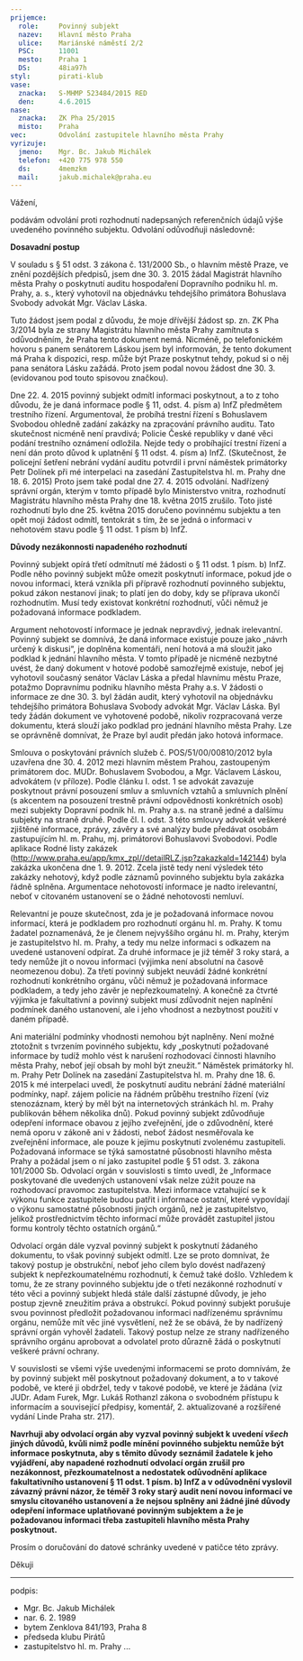 ```yaml
---
prijemce: 
  role:     Povinný subjekt
  nazev:    Hlavní město Praha
  ulice:    Mariánské náměstí 2/2
  PSC:      11001
  mesto:    Praha 1
  DS:       48ia97h
styl:       pirati-klub
vase:
  znacka:   S-MHMP 523484/2015 RED
  den:      4.6.2015
nase:
  znacka:   ZK Pha 25/2015
  misto:    Praha
vec:        Odvolání zastupitele hlavního města Prahy
vyrizuje:   
  jmeno:    Mgr. Bc. Jakub Michálek
  telefon:  +420 775 978 550
  ds:       4memzkm
  mail:     jakub.michalek@praha.eu
---
```


Vážení,

podávám odvolání proti rozhodnutí nadepsaných referenčních údajů výše uvedeného povinného subjektu. Odvolání odůvodňuji následovně:

**Dosavadní postup**

V souladu s § 51 odst. 3 zákona č. 131/2000 Sb., o hlavním městě Praze, ve znění pozdějších předpisů, jsem dne 30. 3. 2015 žádal Magistrát hlavního města Prahy o poskytnutí auditu hospodaření Dopravního podniku hl. m. Prahy, a. s., který vyhotovil na objednávku tehdejšího primátora Bohuslava Svobody advokát Mgr. Václav Láska.

Tuto žádost jsem podal z důvodu, že moje dřívější žádost sp. zn. ZK Pha 3/2014 byla ze strany Magistrátu hlavního města Prahy zamítnuta s odůvodněním, že Praha tento dokument nemá. Nicméně, po telefonickém hovoru s panem senátorem Láskou jsem byl informován, že tento dokument má Praha k dispozici, resp. může být Praze poskytnut tehdy, pokud si o něj pana senátora Lásku zažádá. Proto jsem podal novou žádost dne 30. 3. (evidovanou pod touto spisovou značkou). 

Dne 22. 4. 2015 povinný subjekt odmítl informaci poskytnout, a to z toho důvodu, že je daná informace podle § 11, odst. 4. písm a) InfZ předmětem trestního řízení. Argumentoval, že probíhá trestní řízení s Bohuslavem Svobodou ohledně zadání zakázky na zpracování právního auditu. Tato skutečnost nicméně není pravdivá; Policie České republiky v dané věci podání trestního oznámení odložila. Nejde tedy o probíhající trestní řízení a není dán proto důvod k uplatnění § 11 odst. 4. písm a) InfZ. (Skutečnost, že policejní šetření nebrání vydání auditu potvrdil i první náměstek primátorky Petr Dolínek při mé interpelaci na zasedání Zastupitelstva hl. m. Prahy dne 18. 6. 2015) Proto jsem také podal dne 27. 4. 2015 odvolání. Nadřízený správní orgán, kterým v tomto případě bylo Ministerstvo vnitra, rozhodnutí Magistrátu hlavního města Prahy dne 18. května 2015 zrušilo. Toto jisté rozhodnutí bylo dne 25. května 2015 doručeno povinnému subjektu a ten opět moji žádost odmítl, tentokrát s tím, že se jedná o informaci v nehotovém stavu podle § 11 odst. 1 písm b) InfZ. 

**Důvody nezákonnosti napadeného rozhodnutí**

Povinný subjekt opírá třetí odmítnutí mé žádosti o § 11 odst. 1 písm. b) InfZ. Podle něho povinný subjekt může omezit poskytnutí informace, pokud jde o novou informaci, která vznikla při přípravě rozhodnutí povinného subjektu, pokud zákon nestanoví jinak; to platí jen do doby, kdy se příprava ukončí rozhodnutím. Musí tedy existovat konkrétní rozhodnutí, vůči němuž je požadovaná informace podkladem. 

Argument nehotovostí informace je jednak nepravdivý, jednak irelevantní. Povinný subjekt se domnívá, že daná informace existuje pouze jako „návrh určený k diskusi“, je doplněna komentáři, není hotová a má sloužit jako podklad k jednání hlavního města. V tomto případě je nicméně nezbytné uvést, že daný dokument v hotové podobě samozřejmě existuje, neboť jej vyhotovil současný senátor Václav Láska a předal hlavnímu městu Praze, potažmo Dopravnímu podniku hlavního města Prahy a.s. V žádosti o informace ze dne 30. 3. byl žádán audit, který vyhotovil na objednávku tehdejšího primátora Bohuslava Svobody advokát Mgr. Václav Láska. Byl tedy žádán dokument ve vyhotovené podobě, nikoliv rozpracovaná verze dokumentu, která slouží jako podklad pro jednání hlavního města Prahy. Lze se oprávněně domnívat, že Praze byl audit předán jako hotová informace. 

Smlouva o poskytování právních služeb č. POS/51/00/00810/2012 byla uzavřena dne 30. 4. 2012 mezi hlavním městem Prahou, zastoupeným primátorem doc. MUDr. Bohuslavem Svobodou, a Mgr. Václavem Láskou, advokátem (v příloze). Podle článku I. odst. 1 se advokát zavazuje poskytnout právní posouzení smluv a smluvních vztahů a smluvních plnění (s akcentem na posouzení trestně právní odpovědnosti konkrétních osob) mezi subjekty Dopravní podnik hl. m. Prahy a.s. na straně jedné a dalšímu subjekty na straně druhé. Podle čl. I. odst. 3 této smlouvy advokát veškeré zjištěné informace, zprávy, závěry a své analýzy bude předávat osobám zastupujícím hl. m. Prahu, mj. primátorovi Bohuslavovi Svobodovi. Podle aplikace Rodné listy zakázek (<http://www.praha.eu/app/kmx_zpl//detailRLZ.jsp?zakazkaId=142144>) byla zakázka ukončena dne 1. 9. 2012. Zcela jistě tedy není výsledek této zakázky nehotový, když podle záznamů povinného subjektu byla zakázka řádně splněna. Argumentace nehotovostí informace je nadto irelevantní, neboť v citovaném ustanovení se o žádné nehotovosti nemluví. 

Relevantní je pouze skutečnost, zda je je požadovaná informace novou informací, která je podkladem pro rozhodnutí orgánu hl. m. Prahy. K tomu žadatel poznamenává, že je členem nejvyššího orgánu hl. m. Prahy, kterým je zastupitelstvo hl. m. Prahy, a tedy mu nelze informaci s odkazem na uvedené ustanovení odpírat. Za druhé informace je již téměř 3 roky stará, a tedy nemůže jít o novou informaci (výjimka není absolutní na časově neomezenou dobu). Za třetí povinný subjekt neuvádí žádné konkrétní rozhodnutí konkrétního orgánu, vůči němuž je požadovaná informace podkladem, a tedy jeho závěr je nepřezkoumatelný. A konečně za čtvrté výjimka je fakultativní a povinný subjekt musí zdůvodnit nejen naplnění podmínek daného ustanovení, ale i jeho vhodnost a nezbytnost použití v daném případě.

Ani materiální podmínky vhodnosti nemohou být naplněny. Není možné ztotožnit s tvrzením povinného subjektu, kdy „poskytnutí požadované informace by tudíž mohlo vést
k narušení rozhodovací činnosti hlavního města Prahy, neboť její obsah by mohl být zneužit.“ Náměstek primátorky hl. m. Prahy Petr Dolínek na zasedání Zastupitelstva hl. m. Prahy dne 18. 6. 2015 k mé interpelaci uvedl, že poskytnutí auditu nebrání žádné materiální podmínky, např. zájem policie na řádném průběhu trestního řízení (viz stenozáznam, který by měl být na internetových stránkách hl. m. Prahy publikován během několika dnů). Pokud povinný subjekt zdůvodňuje odepření informace obavou z jejího zveřejnění, jde o zdůvodnění, které nemá oporu v zákoně ani v žádosti, neboť žádost nesměřovala ke zveřejnění informace, ale pouze k jejímu poskytnutí zvolenému zastupiteli. Požadovaná informace se týká samostatné působnosti hlavního města Prahy a požádal jsem o ní jako zastupitel podle § 51 odst. 3. zákona 101/2000 Sb. Odvolací orgán v souvislosti s tímto uvedl, že „Informace poskytované dle uvedených ustanovení však nelze zúžit pouze na rozhodovací pravomoc zastupitelstva. Mezi informace vztahující se k výkonu funkce zastupitele budou patřit i informace ostatní, které vypovídají o výkonu samostatné působnosti jiných orgánů, než je zastupitelstvo, jelikož prostřednictvím těchto informací může provádět zastupitel jistou formu kontroly těchto ostatních orgánů.“

Odvolací orgán dále vyzval povinný subjekt k poskytnutí žádaného dokumentu, to však povinný subjekt odmítl. Lze se proto domnívat, že takový postup je obstrukční, neboť jeho cílem bylo dovést nadřazený subjekt k nepřezkoumatelnému rozhodnutí, k čemuž také došlo. Vzhledem k tomu, že ze strany povinného subjektu jde o třetí nezákonné rozhodnutí v této věci a povinný subjekt hledá stále další zástupné důvody, je jeho postup zjevně zneužitím práva a obstrukcí. Pokud povinný subjekt porušuje svou povinnost předložit požadovanou informaci nadřízenému správnímu orgánu, nemůže mít věc jiné vysvětlení, než že se obává, že by nadřízený správní orgán vyhověl žadateli. Takový postup nelze ze strany nadřízeného správního orgánu aprobovat a odvolatel proto důrazně žádá o poskytnutí veškeré právní ochrany.

V souvislosti se všemi výše uvedenými informacemi se proto domnívám, že by povinný subjekt měl poskytnout požadovaný dokument, a to v takové podobě, ve které ji obdržel, tedy v takové podobě, ve které je žádána (viz JUDr. Adam Furek, Mgr. Lukáš Rothanzl zákona o svobodném přístupu k informacím a související předpisy, komentář, 2. aktualizované a rozšířené vydání Linde Praha str. 217). 

**Navrhuji aby odvolací orgán aby vyzval povinný subjekt k uvedení *všech* jiných důvodů, kvůli nimž podle mínění povinného subjektu nemůže být informace poskytnuta, aby s těmito důvody seznámil žadatele k jeho vyjádření, aby napadené rozhodnutí odvolací orgán zrušil pro nezákonnost, přezkoumatelnost a nedostatek odůvodnění aplikace fakultativního ustanovení § 11 odst. 1 písm. b) InfZ a v odůvodnění vyslovil závazný právní názor, že téměř 3 roky starý audit není novou informací ve smyslu citovaného ustanovení a že nejsou splněny ani žádné jiné důvody odepření informace uplatňované povinným subjektem a že je požadovanou informaci třeba zastupiteli hlavního města Prahy poskytnout.**

Prosím o doručování do datové schránky uvedené v patičce této zprávy.

Děkuji 

---
podpis: 
  - Mgr. Bc. Jakub Michálek
  - nar. 6. 2. 1989
  - bytem Zenklova 841/193, Praha 8
  - předseda klubu Pirátů
  - zastupitelstvo hl. m. Prahy
...
